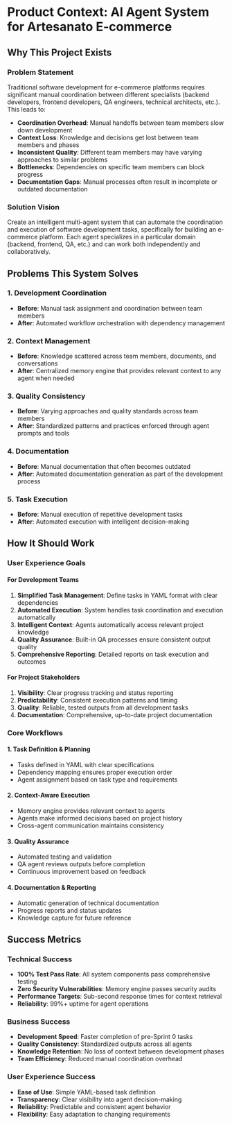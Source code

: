 # Product Context: AI Agent System for Artesanato E-commerce

## Why This Project Exists

### Problem Statement
Traditional software development for e-commerce platforms requires significant manual coordination between different specialists (backend developers, frontend developers, QA engineers, technical architects, etc.). This leads to:

- **Coordination Overhead**: Manual handoffs between team members slow down development
- **Context Loss**: Knowledge and decisions get lost between team members and phases
- **Inconsistent Quality**: Different team members may have varying approaches to similar problems
- **Bottlenecks**: Dependencies on specific team members can block progress
- **Documentation Gaps**: Manual processes often result in incomplete or outdated documentation

### Solution Vision
Create an intelligent multi-agent system that can automate the coordination and execution of software development tasks, specifically for building an e-commerce platform. Each agent specializes in a particular domain (backend, frontend, QA, etc.) and can work both independently and collaboratively.

## Problems This System Solves

### 1. Development Coordination
- **Before**: Manual task assignment and coordination between team members
- **After**: Automated workflow orchestration with dependency management

### 2. Context Management
- **Before**: Knowledge scattered across team members, documents, and conversations
- **After**: Centralized memory engine that provides relevant context to any agent when needed

### 3. Quality Consistency
- **Before**: Varying approaches and quality standards across team members
- **After**: Standardized patterns and practices enforced through agent prompts and tools

### 4. Documentation
- **Before**: Manual documentation that often becomes outdated
- **After**: Automated documentation generation as part of the development process

### 5. Task Execution
- **Before**: Manual execution of repetitive development tasks
- **After**: Automated execution with intelligent decision-making

## How It Should Work

### User Experience Goals

#### For Development Teams
1. **Simplified Task Management**: Define tasks in YAML format with clear dependencies
2. **Automated Execution**: System handles task coordination and execution automatically
3. **Intelligent Context**: Agents automatically access relevant project knowledge
4. **Quality Assurance**: Built-in QA processes ensure consistent output quality
5. **Comprehensive Reporting**: Detailed reports on task execution and outcomes

#### For Project Stakeholders
1. **Visibility**: Clear progress tracking and status reporting
2. **Predictability**: Consistent execution patterns and timing
3. **Quality**: Reliable, tested outputs from all development tasks
4. **Documentation**: Comprehensive, up-to-date project documentation

### Core Workflows

#### 1. Task Definition & Planning
- Tasks defined in YAML with clear specifications
- Dependency mapping ensures proper execution order
- Agent assignment based on task type and requirements

#### 2. Context-Aware Execution
- Memory engine provides relevant context to agents
- Agents make informed decisions based on project history
- Cross-agent communication maintains consistency

#### 3. Quality Assurance
- Automated testing and validation
- QA agent reviews outputs before completion
- Continuous improvement based on feedback

#### 4. Documentation & Reporting
- Automatic generation of technical documentation
- Progress reports and status updates
- Knowledge capture for future reference

## Success Metrics

### Technical Success
- **100% Test Pass Rate**: All system components pass comprehensive testing
- **Zero Security Vulnerabilities**: Memory engine passes security audits
- **Performance Targets**: Sub-second response times for context retrieval
- **Reliability**: 99%+ uptime for agent operations

### Business Success
- **Development Speed**: Faster completion of pre-Sprint 0 tasks
- **Quality Consistency**: Standardized outputs across all agents
- **Knowledge Retention**: No loss of context between development phases
- **Team Efficiency**: Reduced manual coordination overhead

### User Experience Success
- **Ease of Use**: Simple YAML-based task definition
- **Transparency**: Clear visibility into agent decision-making
- **Reliability**: Predictable and consistent agent behavior
- **Flexibility**: Easy adaptation to changing requirements
